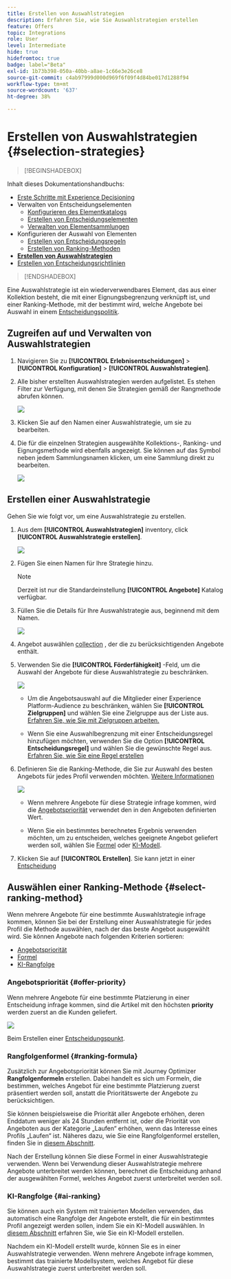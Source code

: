 ```yaml
---
title: Erstellen von Auswahlstrategien
description: Erfahren Sie, wie Sie Auswahlstrategien erstellen
feature: Offers
topic: Integrations
role: User
level: Intermediate
hide: true
hidefromtoc: true
badge: label="Beta"
exl-id: 1b73b398-050a-40bb-a8ae-1c66e3e26ce8
source-git-commit: c4ab97999d000d969f6f09f4d84be017d1288f94
workflow-type: tm+mt
source-wordcount: '637'
ht-degree: 38%

---
```


# Erstellen von Auswahlstrategien {#selection-strategies}

>[!BEGINSHADEBOX]

Inhalt dieses Dokumentationshandbuchs:

* [Erste Schritte mit Experience Decisioning](gs-experience-decisioning.md)
* Verwalten von Entscheidungselementen
   * [Konfigurieren des Elementkatalogs](catalogs.md)
   * [Erstellen von Entscheidungselementen](items.md)
   * [Verwalten von Elementsammlungen](collections.md)
* Konfigurieren der Auswahl von Elementen
   * [Erstellen von Entscheidungsregeln](rules.md)
   * [Erstellen von Ranking-Methoden](ranking.md)
* **[Erstellen von Auswahlstrategien](selection-strategies.md)**
* [Erstellen von Entscheidungsrichtlinien](create-decision.md)

>[!ENDSHADEBOX]

Eine Auswahlstrategie ist ein wiederverwendbares Element, das aus einer Kollektion besteht, die mit einer Eignungsbegrenzung verknüpft ist, und einer Ranking-Methode, mit der bestimmt wird, welche Angebote bei Auswahl in einem [Entscheidungspolitik](create-decision.md).

## Zugreifen auf und Verwalten von Auswahlstrategien

1. Navigieren Sie zu **[!UICONTROL Erlebnisentscheidungen]** > **[!UICONTROL Konfiguration]** > **[!UICONTROL Auswahlstrategien]**.

1. Alle bisher erstellten Auswahlstrategien werden aufgelistet. Es stehen Filter zur Verfügung, mit denen Sie Strategien gemäß der Rangmethode abrufen können.

   ![](assets/strategy-list-filters.png)

1. Klicken Sie auf den Namen einer Auswahlstrategie, um sie zu bearbeiten.

1. Die für die einzelnen Strategien ausgewählte Kollektions-, Ranking- und Eignungsmethode wird ebenfalls angezeigt. Sie können auf das Symbol neben jedem Sammlungsnamen klicken, um eine Sammlung direkt zu bearbeiten.

   ![](assets/strategy-list-edit-collection.png)

## Erstellen einer Auswahlstrategie

Gehen Sie wie folgt vor, um eine Auswahlstrategie zu erstellen.

1. Aus dem **[!UICONTROL Auswahlstrategien]** inventory, click **[!UICONTROL Auswahlstrategie erstellen]**.

   ![](assets/strategy-create-button.png)

1. Fügen Sie einen Namen für Ihre Strategie hinzu.

   >[!NOTE]
   >
   >Derzeit ist nur die Standardeinstellung **[!UICONTROL Angebote]** Katalog verfügbar.

1. Füllen Sie die Details für Ihre Auswahlstrategie aus, beginnend mit dem Namen.

   ![](assets/strategy-create-screen.png)

1. Angebot auswählen [collection](collections.md) , der die zu berücksichtigenden Angebote enthält.

1. Verwenden Sie die **[!UICONTROL Förderfähigkeit]** -Feld, um die Auswahl der Angebote für diese Auswahlstrategie zu beschränken.

   ![](assets/strategy-create-eligibility.png)

   * Um die Angebotsauswahl auf die Mitglieder einer Experience Platform-Audience zu beschränken, wählen Sie **[!UICONTROL Zielgruppen]** und wählen Sie eine Zielgruppe aus der Liste aus. [Erfahren Sie, wie Sie mit Zielgruppen arbeiten.](../audience/about-audiences.md)

   * Wenn Sie eine Auswahlbegrenzung mit einer Entscheidungsregel hinzufügen möchten, verwenden Sie die Option **[!UICONTROL Entscheidungsregel]** und wählen Sie die gewünschte Regel aus. [Erfahren Sie, wie Sie eine Regel erstellen](rules.md)

1. Definieren Sie die Ranking-Methode, die Sie zur Auswahl des besten Angebots für jedes Profil verwenden möchten. [Weitere Informationen](#select-ranking-method)

   ![](assets/strategy-create-ranking.png)

   * Wenn mehrere Angebote für diese Strategie infrage kommen, wird die [Angebotspriorität](#offer-priority) verwendet den in den Angeboten definierten Wert.

   * Wenn Sie ein bestimmtes berechnetes Ergebnis verwenden möchten, um zu entscheiden, welches geeignete Angebot geliefert werden soll, wählen Sie [Formel](#ranking-formula) oder [KI-Modell](#ai-ranking).

1. Klicken Sie auf **[!UICONTROL Erstellen]**. Sie kann jetzt in einer [Entscheidung](create-decision.md)

## Auswählen einer Ranking-Methode {#select-ranking-method}

Wenn mehrere Angebote für eine bestimmte Auswahlstrategie infrage kommen, können Sie bei der Erstellung einer Auswahlstrategie für jedes Profil die Methode auswählen, nach der das beste Angebot ausgewählt wird. Sie können Angebote nach folgenden Kriterien sortieren:

* [Angebotspriorität](#offer-priority)
* [Formel](#ranking-formula)
* [KI-Rangfolge](#ai-ranking)

### Angebotspriorität {#offer-priority}

Wenn mehrere Angebote für eine bestimmte Platzierung in einer Entscheidung infrage kommen, sind die Artikel mit den höchsten **priority** werden zuerst an die Kunden geliefert.

![](assets/item-priority.png)

Beim Erstellen einer [Entscheidungspunkt](items.md).

### Rangfolgenformel {#ranking-formula}

Zusätzlich zur Angebotspriorität können Sie mit Journey Optimizer **Rangfolgenformeln** erstellen. Dabei handelt es sich um Formeln, die bestimmen, welches Angebot für eine bestimmte Platzierung zuerst präsentiert werden soll, anstatt die Prioritätswerte der Angebote zu berücksichtigen.

Sie können beispielsweise die Priorität aller Angebote erhöhen, deren Enddatum weniger als 24 Stunden entfernt ist, oder die Priorität von Angeboten aus der Kategorie „Laufen“ erhöhen, wenn das Interesse eines Profils „Laufen“ ist. Näheres dazu, wie Sie eine Rangfolgenformel erstellen, finden Sie in [diesem Abschnitt](ranking.md).

Nach der Erstellung können Sie diese Formel in einer Auswahlstrategie verwenden. Wenn bei Verwendung dieser Auswahlstrategie mehrere Angebote unterbreitet werden können, berechnet die Entscheidung anhand der ausgewählten Formel, welches Angebot zuerst unterbreitet werden soll.

### KI-Rangfolge {#ai-ranking}

Sie können auch ein System mit trainierten Modellen verwenden, das automatisch eine Rangfolge der Angebote erstellt, die für ein bestimmtes Profil angezeigt werden sollen, indem Sie ein KI-Modell auswählen. In [diesem Abschnitt](ranking.md) erfahren Sie, wie Sie ein KI-Modell erstellen.

Nachdem ein KI-Modell erstellt wurde, können Sie es in einer Auswahlstrategie verwenden. Wenn mehrere Angebote infrage kommen, bestimmt das trainierte Modellsystem, welches Angebot für diese Auswahlstrategie zuerst unterbreitet werden soll.
